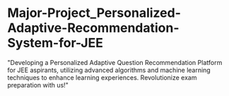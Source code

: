 # Major-Project_Personalized-Adaptive-Recommendation-System-for-JEE
 "Developing a Personalized Adaptive Question Recommendation Platform for JEE aspirants, utilizing advanced algorithms and machine learning techniques to enhance learning experiences. Revolutionize exam preparation with us!"
